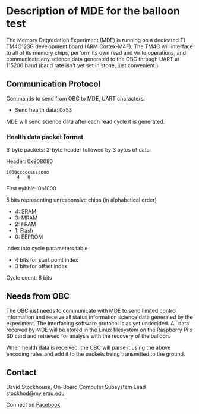# Description of MDE for the balloon test

The Memory Degradation Experiment (MDE) is running on a dedicated TI TM4C123G
development board (ARM Cortex-M4F). The TM4C will interface to all of its memory
chips, perform its own read and write operations, and communicate any science
data generated to the OBC through UART at 115200 baud (baud rate isn't yet set
in stone, just convenient.)

## Communication Protocol

Commands to send from OBC to MDE, UART characters.
- Send health data: 0x53

MDE will send science data after each read cycle it is generated.

### Health data packet format

6-byte packets: 3-byte header followed by 3 bytes of data

Header: 0x808080

```
1000cccccssssooo
    4   0
```

First nybble: 0b1000

5 bits representing unresponsive chips (in alphabetical order)
- 4: SRAM
- 3: MRAM
- 2: FRAM
- 1: Flash
- 0: EEPROM

Index into cycle parameters table
- 4 bits for start point index
- 3 bits for offset index

Cycle count: 8 bits

## Needs from OBC

The OBC just needs to communicate with MDE to send limited control information
and receive all status information science data generated by the experiment. The
interfacing software protocol is as yet undecided. All data received by MDE will
be stored in the Linux filesystem on the Raspberry Pi's SD card and retrieved
for analysis with the recovery of the balloon. 

When health data is received, the OBC will parse it using the above encoding
rules and add it to the packets being transmitted to the ground.

## Contact

David Stockhouse, On-Board Computer Subsystem Lead  
[stockhod@my.erau.edu](mailto:stockhod@my.erau.edu)

Connect on [Facebook](https://www.facebook.com/eaglesaterau/).


